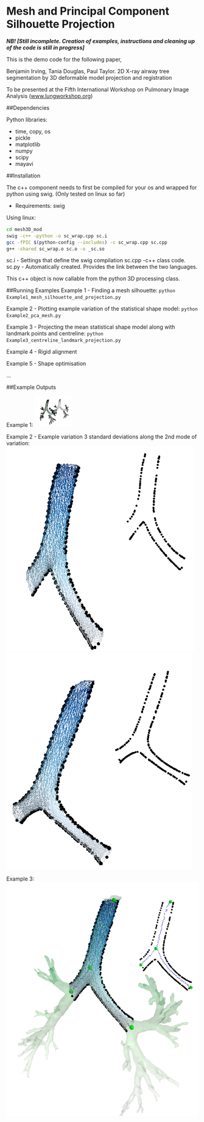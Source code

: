 Mesh and Principal Component Silhouette Projection
==========================

***NB! [Still incomplete. Creation of examples, instructions and cleaning up of the code is still in progress]***


This is the demo code for the following paper, 

Benjamin Irving, Tania Douglas, Paul Taylor. 2D X-ray airway tree segmentation by 
3D deformable model projection and registration

To be presented at the Fifth International Workshop on Pulmonary Image Analysis (www.lungworkshop.org)

##Dependencies

Python libraries:
- time, copy, os
- pickle
- matplotlib
- numpy
- scipy
- mayavi


##Installation

The c++ component needs to first be compiled for your os and wrapped for python using swig. 
(Only tested on linux so far)

- Requirements: swig

Using linux:

``` bash
cd mesh3D_mod
swig -c++ -python -o sc_wrap.cpp sc.i
gcc -fPIC $(python-config --includes) -c sc_wrap.cpp sc.cpp
g++ -shared sc_wrap.o sc.o -o _sc.so
```

sc.i - Settings that define the swig compilation
sc.cpp -c++ class code. 
sc.py - Automatically created. Provides the link between the two languages. 

This c++ object is now callable from the python 3D processing class. 

##Running Examples
Example 1 - Finding a mesh silhouette:
`python Example1_mesh_silhouette_and_projection.py`

Example 2 - Plotting example variation of the statistical shape model:
`python Example2_pca_mesh.py`

Example 3 - Projecting the mean statistical shape model along with landmark points and centreline:
`python Example3_centreline_landmark_projection.py`

Example 4 - Rigid alignment

Example 5 - Shape optimisation

...

##Example Outputs

Example 1:
<img src="example_images/example1.png" alt="Drawing" style="width: 100px;"/>

Example 2 - Example variation 3 standard deviations along the 2nd mode of variation: 
![alt text](example_images/example2a.png "Example 2a")
![alt text](example_images/example2b.png "Example 2b")

Example 3:
![alt text](example_images/example3.png "Example 3")

